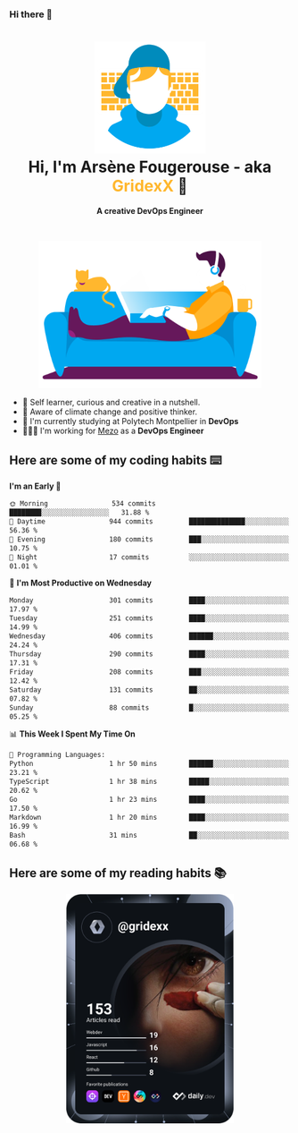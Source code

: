 ### Hi there 👋

<!--
**GridexX/gridexx** is a ✨ _special_ ✨ repository because its `README.md` (this file) appears on your GitHub profile.

Here are some ideas to get you started:

- 🔭 I’m currently working on ...
- 🌱 I’m currently learning ...
- 👯 I’m looking to collaborate on ...
- 🤔 I’m looking for help with ...
- 💬 Ask me about ...
- 📫 How to reach me: ...
- 😄 Pronouns: ...
- ⚡ Fun fact: ...
-->


<!-- Header -->
<h1 align="center">
  <img src="./images/user_profile.png" width="200">
  <br>
  Hi, I'm Arsène Fougerouse - aka <span style="color:#ffb72e">GridexX</span> 👋
</h1>


<p align="center">
  <b>A creative DevOps Engineer </b>
</p>
<br/>
<p align="center">
  <img src="./images/man_couch.png" width="400">
</p>

- 🎨 Self learner, curious and creative in a nutshell. 
- 🌱 Aware of climate change and positive thinker.
- 📕 I'm currently studying at Polytech Montpellier in **DevOps**
- 👨🏻‍💻 I'm working for [Mezo](https://meso-lr.umontpellier.fr/) as a **DevOps Engineer**


## Here are some of my coding habits ⌨️

<!-- Add a section about tech and Ops stack
  Like this one : https://github.com/Xanthus58#-tech-stack
-->
<!--START_SECTION:waka-->
**I'm an Early 🐤** 

```text
🌞 Morning                534 commits         ████████░░░░░░░░░░░░░░░░░   31.88 % 
🌆 Daytime                944 commits         ██████████████░░░░░░░░░░░   56.36 % 
🌃 Evening                180 commits         ███░░░░░░░░░░░░░░░░░░░░░░   10.75 % 
🌙 Night                  17 commits          ░░░░░░░░░░░░░░░░░░░░░░░░░   01.01 % 
```
📅 **I'm Most Productive on Wednesday** 

```text
Monday                   301 commits         ████░░░░░░░░░░░░░░░░░░░░░   17.97 % 
Tuesday                  251 commits         ████░░░░░░░░░░░░░░░░░░░░░   14.99 % 
Wednesday                406 commits         ██████░░░░░░░░░░░░░░░░░░░   24.24 % 
Thursday                 290 commits         ████░░░░░░░░░░░░░░░░░░░░░   17.31 % 
Friday                   208 commits         ███░░░░░░░░░░░░░░░░░░░░░░   12.42 % 
Saturday                 131 commits         ██░░░░░░░░░░░░░░░░░░░░░░░   07.82 % 
Sunday                   88 commits          █░░░░░░░░░░░░░░░░░░░░░░░░   05.25 % 
```


📊 **This Week I Spent My Time On** 

```text
💬 Programming Languages: 
Python                   1 hr 50 mins        ██████░░░░░░░░░░░░░░░░░░░   23.21 % 
TypeScript               1 hr 38 mins        █████░░░░░░░░░░░░░░░░░░░░   20.62 % 
Go                       1 hr 23 mins        ████░░░░░░░░░░░░░░░░░░░░░   17.50 % 
Markdown                 1 hr 20 mins        ████░░░░░░░░░░░░░░░░░░░░░   16.99 % 
Bash                     31 mins             ██░░░░░░░░░░░░░░░░░░░░░░░   06.68 % 
```


<!--END_SECTION:waka-->

## Here are some of my reading habits 📚
<div  align="center">
  <img src="./images/devcard.svg" width="300">
</div>
